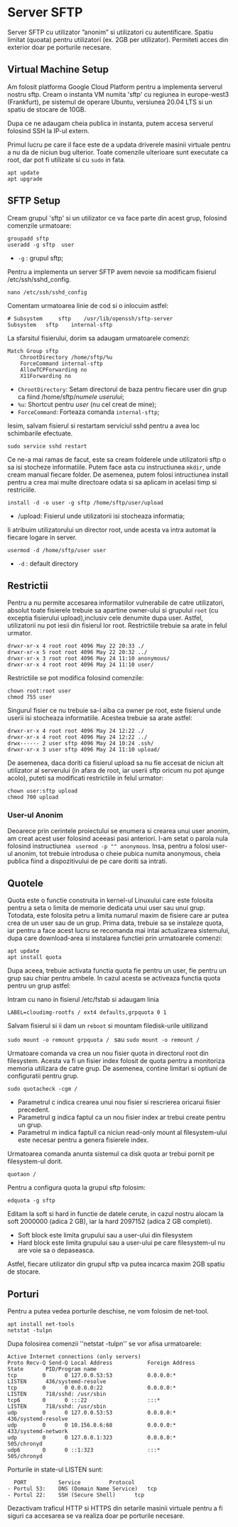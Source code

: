 # Server SFTP
Server SFTP cu utilizator ”anonim” si utilizatori cu autentificare. Spatiu limitat (quoata) pentru utilizatori (ex. 2GB per utilizator). Permiteti
acces din exterior doar pe porturile necesare.

## Virtual Machine Setup

Am folosit platforma Google Cloud Platform pentru a implementa serverul nostru sftp. Cream o instanta VM numita 'sftp' cu regiunea in europe-west3 (Frankfurt), 
pe sistemul de operare Ubuntu, versiunea 20.04 LTS si un spatiu de stocare de 10GB. 

Dupa ce ne adaugam cheia publica in instanta, putem accesa serverul folosind SSH la IP-ul extern.


Primul lucru pe care il face este de a updata driverele masinii virtuale pentru a nu da de niciun bug ulterior.
Toate comenzile ulterioare sunt executate ca root, dar pot fi utilizate si cu `sudo` in fata.

```
apt update
apt upgrade
```

## SFTP Setup

Cream grupul 'sftp' si un utilizator ce va face parte din acest grup, folosind comenzile urmatoare:
```
groupadd sftp	
useradd -g sftp  user
```
* `-g` : grupul sftp;

Pentru a implementa un server SFTP avem nevoie sa modificam fisierul /etc/ssh/sshd_config.
```
nano /etc/ssh/sshd_config
```
Comentam urmatoarea linie de cod si o inlocuim astfel:
```
# Subsystem     sftp    /usr/lib/openssh/sftp-server
Subsystem 	sftp 	internal-sftp
```
La sfarsitul fisierului, dorim sa adaugam urmatoarele comenzi:
```
Match Group sftp
	ChrootDirectory /home/sftp/%u
	ForceCommand internal-sftp
	AllowTCPForwarding no
	X11Forwarding no
```
* `ChrootDirectory`:  Setam directorul de baza pentru fiecare user din grup ca fiind /home/sftp/*numele userului*;
* `%u`: Shortcut pentru *user* (nu cel creat de mine);
* `ForceCommand`: Forteaza comanda `internal-sftp`;

Iesim, salvam fisierul si restartam serviciul sshd pentru a avea loc schimbarile efectuate.
```
sudo service sshd restart
```
Ce ne-a mai ramas de facut, este sa cream folderele unde utilizatorii sftp o sa isi stocheze informatiile. Putem face asta cu instructiunea `mkdir`, 
unde cream manual fiecare folder. De asemenea, putem folosi intructiunea install pentru a crea mai multe directoare odata si sa aplicam in acelasi timp si restriciile.

```
install -d -o user -g sftp /home/sftp/user/upload	
```
* /upload: Fisierul unde utilizatorii isi stocheaza informatia;

Ii atribuim utilizatorului un director root, unde acesta va intra automat la fiecare logare in server.

```
usermod -d /home/sftp/user user	
```
* `-d` : default directory


## Restrictii

Pentru a nu permite accesarea informatiilor vulnerabile de catre utilizatori, absolut toate fisierele trebuie sa apartine owner-ului si grupului `root` 
(cu exceptia fisierului upload),inclusiv cele denumite dupa user. Astfel, utilizatorii nu pot iesii din fisierul lor root. 
Restrictiile trebuie sa arate in felul urmator.
```
drwxr-xr-x 4 root root 4096 May 22 20:33 ./
drwxr-xr-x 5 root root 4096 May 22 20:32 ../
drwxr-xr-x 3 root root 4096 May 24 11:10 anonymous/
drwxr-xr-x 4 root root 4096 May 24 11:10 user/
```
Restrictiile se pot modifica folosind comenzile:
```
chown root:root user
chmod 755 user
```

Singurul fisier ce nu trebuie sa-l aiba ca owner pe root, este fisierul unde userii isi stocheaza informatiile. Acestea trebuie sa arate astfel:
``` 
drwxr-xr-x 4 root root 4096 May 24 12:22 ./
drwxr-xr-x 4 root root 4096 May 24 12:22 ../
drwx------ 2 user sftp 4096 May 24 10:24 .ssh/
drwxr-xr-x 3 user sftp 4096 May 24 11:10 upload/
```
De asemenea, daca doriti ca fisierul upload sa nu fie accesat de niciun alt utilizator al serverului (in afara de root, iar userii sftp oricum nu pot ajunge acolo), 
puteti sa modificati restrictiile in felul urmator:
```
chown user:sftp upload  
chmod 700 upload
```

### User-ul Anonim

Deoarece prin cerintele proiectului se enumera si crearea unui user anonim, am creat acest user folosind aceeasi pasi anteriori. I-am setat o parola nula folosind 
instructiunea `` usermod -p "" anonymous``. Insa, pentru a folosi user-ul anonim, tot trebuie introdusa o cheie pubica numita anonymous, cheia publica fiind 
a dispozitivului de pe care doriti sa intrati.


## Quotele 
Quota este o functie construita in kernel-ul Linuxului care este folosita pentru a seta o limita de memorie dedicata unui user sau unui grup. Totodata, este folosita petru a limita numarul maxim de fisiere care ar putea crea de un user sau de un grup.
Prima data, trebuie sa se instaleze quota, iar pentru a face acest lucru se recomanda mai intai actualizarea sistemului, dupa care download-area si instalarea functiei prin urmatoarele comenzi:
```
apt update
apt install quota
```
Dupa aceea, trebuie activata functia quota fie pentru un user, fie pentru un grup sau chiar pentru ambele. In cazul acesta se activeaza functia quota pentru un grup astfel:

Intram cu nano in fisierul /etc/fstab si adaugam linia
```
LABEL=cloudimg-rootfs / ext4 defaults,grpquota 0 1
``` 
Salvam fisierul si ii dam un `reboot` si mountam filedisk-urile uitilizand


``sudo mount -o remount grpquota / ``
sau 
``sudo mount -o remount / ``

Urmatoare comanda va crea un nou fisier quota in directorul root din filesystem. Acesta va fi un fisier index folosit de quota pentru a monitoriza memoria utilizara de catre grup. De asemenea, contine limitari si optiuni de configuratii pentru grup.
```
sudo quotacheck -cgm / 
```
* Parametrul c indica crearea unui nou fisier si rescrierea oricarui fisier precedent.
* Parametrul g indica faptul ca un nou fisier index ar trebui create pentru un grup.
* Parametrul m indica faptull ca niciun read-only mount al filesystem-ului  este necesar pentru a genera fisierele index.

Urmatoarea comanda anunta sistemul ca disk quota ar trebui pornit pe filesystem-ul dorit.
```
quotaon / 
```
Pentru a configura quota la grupul sftp folosim:
```
edquota -g sftp
```
Editam la soft si hard in functie de datele cerute, in cazul nostru alocam la soft 2000000 (adica 2 GB), iar la hard 2097152 (adica 2 GB completi).
* Soft block este limita grupului sau a user-ului din filesystem
* Hard block este limita grupului sau a user-ului pe care filesystem-ul nu are voie sa o depaseasca.


Astfel, fiecare utilizator din grupul sftp va putea incarca maxim 2GB spatiu de stocare.

## Porturi

Pentru a putea vedea porturile deschise, ne vom folosim de net-tool.
```
apt install net-tools
netstat -tulpn
```
Dupa folosirea comenzii ''netstat -tulpn'' se vor afisa urmatoarele:
```
Active Internet connections (only servers)
Proto Recv-Q Send-Q Local Address           Foreign Address         State       PID/Program name
tcp        0      0 127.0.0.53:53           0.0.0.0:*               LISTEN      436/systemd-resolve
tcp        0      0 0.0.0.0:22              0.0.0.0:*               LISTEN      718/sshd: /usr/sbin
tcp6       0      0 :::22                   :::*                    LISTEN      718/sshd: /usr/sbin
udp        0      0 127.0.0.53:53           0.0.0.0:*                           436/systemd-resolve
udp        0      0 10.156.0.6:68           0.0.0.0:*                           433/systemd-network
udp        0      0 127.0.0.1:323           0.0.0.0:*                           505/chronyd
udp6       0      0 ::1:323                 :::*                                505/chronyd
```

Porturile in state-ul LISTEN sunt:
```
  PORT		    Service			Protocol		
- Portul 53: 	DNS (Domain Name Service) 	tcp
- Portul 22: 	SSH (Secure Shell)		tcp
```

Dezactivam traficul HTTP si HTTPS din setarile masinii virtuale pentru a fi siguri ca accesarea se va
realiza doar pe porturile necesare.




